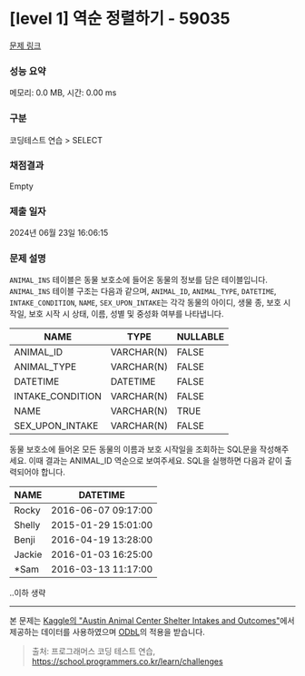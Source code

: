 # [level 1] 역순 정렬하기 - 59035 

[문제 링크](https://school.programmers.co.kr/learn/courses/30/lessons/59035) 

### 성능 요약

메모리: 0.0 MB, 시간: 0.00 ms

### 구분

코딩테스트 연습 > SELECT

### 채점결과

Empty

### 제출 일자

2024년 06월 23일 16:06:15

### 문제 설명

<p style="user-select: auto !important;"><code style="user-select: auto !important;">ANIMAL_INS</code> 테이블은 동물 보호소에 들어온 동물의 정보를 담은 테이블입니다. <code style="user-select: auto !important;">ANIMAL_INS</code> 테이블 구조는 다음과 같으며, <code style="user-select: auto !important;">ANIMAL_ID</code>, <code style="user-select: auto !important;">ANIMAL_TYPE</code>, <code style="user-select: auto !important;">DATETIME</code>, <code style="user-select: auto !important;">INTAKE_CONDITION</code>, <code style="user-select: auto !important;">NAME</code>, <code style="user-select: auto !important;">SEX_UPON_INTAKE</code>는 각각 동물의 아이디, 생물 종, 보호 시작일, 보호 시작 시 상태, 이름, 성별 및 중성화 여부를 나타냅니다.</p>
<table class="table" style="user-select: auto !important;">
        <thead style="user-select: auto !important;"><tr style="user-select: auto !important;">
<th style="user-select: auto !important;">NAME</th>
<th style="user-select: auto !important;">TYPE</th>
<th style="user-select: auto !important;">NULLABLE</th>
</tr>
</thead>
        <tbody style="user-select: auto !important;"><tr style="user-select: auto !important;">
<td style="user-select: auto !important;">ANIMAL_ID</td>
<td style="user-select: auto !important;">VARCHAR(N)</td>
<td style="user-select: auto !important;">FALSE</td>
</tr>
<tr style="user-select: auto !important;">
<td style="user-select: auto !important;">ANIMAL_TYPE</td>
<td style="user-select: auto !important;">VARCHAR(N)</td>
<td style="user-select: auto !important;">FALSE</td>
</tr>
<tr style="user-select: auto !important;">
<td style="user-select: auto !important;">DATETIME</td>
<td style="user-select: auto !important;">DATETIME</td>
<td style="user-select: auto !important;">FALSE</td>
</tr>
<tr style="user-select: auto !important;">
<td style="user-select: auto !important;">INTAKE_CONDITION</td>
<td style="user-select: auto !important;">VARCHAR(N)</td>
<td style="user-select: auto !important;">FALSE</td>
</tr>
<tr style="user-select: auto !important;">
<td style="user-select: auto !important;">NAME</td>
<td style="user-select: auto !important;">VARCHAR(N)</td>
<td style="user-select: auto !important;">TRUE</td>
</tr>
<tr style="user-select: auto !important;">
<td style="user-select: auto !important;">SEX_UPON_INTAKE</td>
<td style="user-select: auto !important;">VARCHAR(N)</td>
<td style="user-select: auto !important;">FALSE</td>
</tr>
</tbody>
      </table>
<p style="user-select: auto !important;">동물 보호소에 들어온 모든 동물의 이름과 보호 시작일을 조회하는 SQL문을 작성해주세요. 이때 결과는 ANIMAL_ID 역순으로 보여주세요. SQL을 실행하면 다음과 같이 출력되어야 합니다.</p>
<table class="table" style="user-select: auto !important;">
        <thead style="user-select: auto !important;"><tr style="user-select: auto !important;">
<th style="user-select: auto !important;">NAME</th>
<th style="user-select: auto !important;">DATETIME</th>
</tr>
</thead>
        <tbody style="user-select: auto !important;"><tr style="user-select: auto !important;">
<td style="user-select: auto !important;">Rocky</td>
<td style="user-select: auto !important;">2016-06-07 09:17:00</td>
</tr>
<tr style="user-select: auto !important;">
<td style="user-select: auto !important;">Shelly</td>
<td style="user-select: auto !important;">2015-01-29 15:01:00</td>
</tr>
<tr style="user-select: auto !important;">
<td style="user-select: auto !important;">Benji</td>
<td style="user-select: auto !important;">2016-04-19 13:28:00</td>
</tr>
<tr style="user-select: auto !important;">
<td style="user-select: auto !important;">Jackie</td>
<td style="user-select: auto !important;">2016-01-03 16:25:00</td>
</tr>
<tr style="user-select: auto !important;">
<td style="user-select: auto !important;">*Sam</td>
<td style="user-select: auto !important;">2016-03-13 11:17:00</td>
</tr>
</tbody>
      </table>
<p style="user-select: auto !important;">..이하 생략</p>

<hr style="user-select: auto !important;">

<p style="user-select: auto !important;">본 문제는 <a href="https://www.kaggle.com/aaronschlegel/austin-animal-center-shelter-intakes-and-outcomes" target="_blank" rel="noopener" style="user-select: auto !important;">Kaggle의 "Austin Animal Center Shelter Intakes and Outcomes"</a>에서 제공하는 데이터를 사용하였으며 <a href="https://opendatacommons.org/licenses/odbl/1.0/" target="_blank" rel="noopener" style="user-select: auto !important;">ODbL</a>의 적용을 받습니다.</p>


> 출처: 프로그래머스 코딩 테스트 연습, https://school.programmers.co.kr/learn/challenges